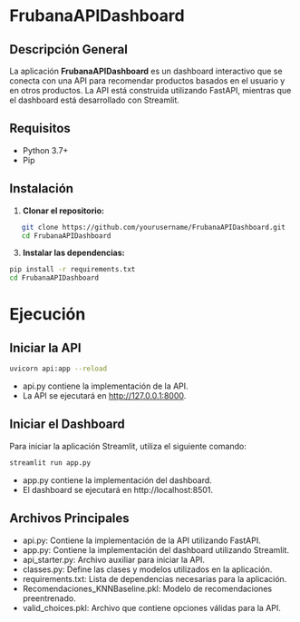 # FrubanaAPIDashboard

## Descripción General
La aplicación **FrubanaAPIDashboard** es un dashboard interactivo que se conecta con una API para recomendar productos basados en el usuario y en otros productos. La API está construida utilizando FastAPI, mientras que el dashboard está desarrollado con Streamlit.

## Requisitos
- Python 3.7+
- Pip

## Instalación

1. **Clonar el repositorio:**
```sh
   git clone https://github.com/yourusername/FrubanaAPIDashboard.git
   cd FrubanaAPIDashboard
 ```


3. **Instalar las dependencias:**
 ```sh
pip install -r requirements.txt
cd FrubanaAPIDashboard 

 ```
# Ejecución
## Iniciar la API

 ```sh
uvicorn api:app --reload


 ```

* api.py contiene la implementación de la API.
* La API se ejecutará en http://127.0.0.1:8000.

## Iniciar el Dashboard
Para iniciar la aplicación Streamlit, utiliza el siguiente comando:


 ```sh
streamlit run app.py


 ```


* app.py contiene la implementación del dashboard.
* El dashboard se ejecutará en http://localhost:8501.


## Archivos Principales
* api.py: Contiene la implementación de la API utilizando FastAPI.
* app.py: Contiene la implementación del dashboard utilizando Streamlit.
* api_starter.py: Archivo auxiliar para iniciar la API.
* classes.py: Define las clases y modelos utilizados en la aplicación.
* requirements.txt: Lista de dependencias necesarias para la aplicación.
* Recomendaciones_KNNBaseline.pkl: Modelo de recomendaciones preentrenado.
* valid_choices.pkl: Archivo que contiene opciones válidas para la API.



